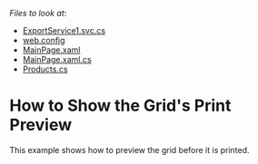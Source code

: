 <!-- default file list -->
*Files to look at*:

* [ExportService1.svc.cs](./CS/E2641_CS.Web/ExportService1.svc.cs)
* [web.config](./CS/E2641_CS.Web/web.config)
* [MainPage.xaml](./CS/E2641_CS/MainPage.xaml)
* [MainPage.xaml.cs](./CS/E2641_CS/MainPage.xaml.cs)
* [Products.cs](./CS/E2641_CS/Products.cs)
<!-- default file list end -->
# How to Show the Grid's Print Preview


<p>This example shows how to preview the grid before it is printed.</p>

<br/>


